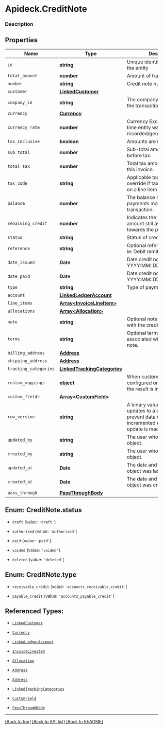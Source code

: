 # Apideck.CreditNote

### Description

## Properties
Name | Type | Description | Notes
------------ | ------------- | ------------- | -------------
`id` | **string** | Unique identifier representing the entity | 
`total_amount` | **number** | Amount of transaction | 
`number` | **string** | Credit note number. | [optional] 
`customer` | [**LinkedCustomer**](LinkedCustomer.md) |  | [optional] 
`company_id` | **string** | The company or subsidiary id the transaction belongs to | [optional] 
`currency` | [**Currency**](Currency.md) |  | [optional] 
`currency_rate` | **number** | Currency Exchange Rate at the time entity was recorded/generated. | [optional] 
`tax_inclusive` | **boolean** | Amounts are including tax | [optional] 
`sub_total` | **number** | Sub-total amount, normally before tax. | [optional] 
`total_tax` | **number** | Total tax amount applied to this invoice. | [optional] 
`tax_code` | **string** | Applicable tax id/code override if tax is not supplied on a line item basis. | [optional] 
`balance` | **number** | The balance reflecting any payments made against the transaction. | [optional] 
`remaining_credit` | **number** | Indicates the total credit amount still available to apply towards the payment. | [optional] 
`status` | **string** | Status of credit notes | [optional] 
`reference` | **string** | Optional reference message ie: Debit remittance detail. | [optional] 
`date_issued` | **Date** | Date credit note issued - YYYY:MM::DDThh:mm:ss.sTZD | [optional] 
`date_paid` | **Date** | Date credit note paid - YYYY:MM::DDThh:mm:ss.sTZD | [optional] 
`type` | **string** | Type of payment | [optional] 
`account` | [**LinkedLedgerAccount**](LinkedLedgerAccount.md) |  | [optional] 
`line_items` | [**Array&lt;InvoiceLineItem&gt;**](InvoiceLineItem.md) |  | [optional] 
`allocations` | [**Array&lt;Allocation&gt;**](Allocation.md) |  | [optional] 
`note` | **string** | Optional note to be associated with the credit note. | [optional] 
`terms` | **string** | Optional terms to be associated with the credit note. | [optional] 
`billing_address` | [**Address**](Address.md) |  | [optional] 
`shipping_address` | [**Address**](Address.md) |  | [optional] 
`tracking_categories` | [**LinkedTrackingCategories**](LinkedTrackingCategories.md) |  | [optional] 
`custom_mappings` | **object** | When custom mappings are configured on the resource, the result is included here. | [optional] 
`custom_fields` | [**Array&lt;CustomField&gt;**](CustomField.md) |  | [optional] 
`row_version` | **string** | A binary value used to detect updates to a object and prevent data conflicts. It is incremented each time an update is made to the object. | [optional] 
`updated_by` | **string** | The user who last updated the object. | [optional] 
`created_by` | **string** | The user who created the object. | [optional] 
`updated_at` | **Date** | The date and time when the object was last updated. | [optional] 
`created_at` | **Date** | The date and time when the object was created. | [optional] 
`pass_through` | [**PassThroughBody**](PassThroughBody.md) |  | [optional] 





<a name="CreditNoteStatus"></a>
## Enum: CreditNote.status


* `draft` (value: `'draft'`)

* `authorised` (value: `'authorised'`)

* `paid` (value: `'paid'`)

* `voided` (value: `'voided'`)

* `deleted` (value: `'deleted'`)




<a name="CreditNoteType"></a>
## Enum: CreditNote.type


* `receivable_credit` (value: `'accounts_receivable_credit'`)

* `payable_credit` (value: `'accounts_payable_credit'`)




## Referenced Types:



* [`LinkedCustomer`](LinkedCustomer.md)

* [`Currency`](Currency.md)












* [`LinkedLedgerAccount`](LinkedLedgerAccount.md)
* [`InvoiceLineItem`](InvoiceLineItem.md)
* [`Allocation`](Allocation.md)


* [`Address`](Address.md)
* [`Address`](Address.md)
* [`LinkedTrackingCategories`](LinkedTrackingCategories.md)

* [`CustomField`](CustomField.md)





* [`PassThroughBody`](PassThroughBody.md)

---

[[Back to top]](#) [[Back to API list]](../../../../README.md#documentation-for-api-endpoints) [[Back to README]](../../../../README.md)


